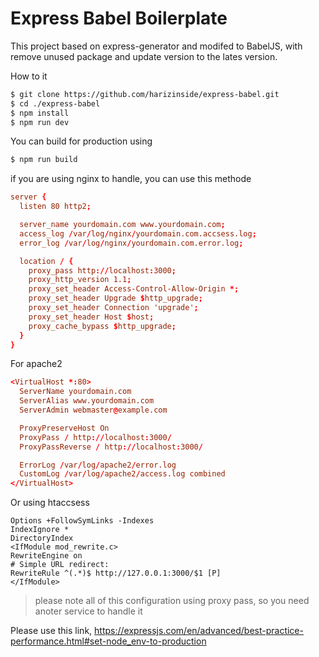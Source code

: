 # Express Babel Boilerplate

This project based on express-generator and modifed to BabelJS,
with remove unused package and update version to the lates version.

How to it

```bash
$ git clone https://github.com/harizinside/express-babel.git
$ cd ./express-babel
$ npm install
$ npm run dev
```

You can build for production using 

```bash 
$ npm run build
```

if you are using nginx to handle, you can use this methode

```conf
server {
  listen 80 http2;

  server_name yourdomain.com www.yourdomain.com;
  access_log /var/log/nginx/yourdomain.com.accsess.log;
  error_log /var/log/nginx/yourdomain.com.error.log;

  location / {
    proxy_pass http://localhost:3000;
    proxy_http_version 1.1;
    proxy_set_header Access-Control-Allow-Origin *;
    proxy_set_header Upgrade $http_upgrade;
    proxy_set_header Connection 'upgrade';
    proxy_set_header Host $host;
    proxy_cache_bypass $http_upgrade;
  }
}
```

For apache2

```conf
<VirtualHost *:80>
  ServerName yourdomain.com
  ServerAlias www.yourdomain.com
  ServerAdmin webmaster@example.com

  ProxyPreserveHost On
  ProxyPass / http://localhost:3000/
  ProxyPassReverse / http://localhost:3000/

  ErrorLog /var/log/apache2/error.log
  CustomLog /var/log/apache2/access.log combined
</VirtualHost>
```

Or using htaccsess

```htaccsess
Options +FollowSymLinks -Indexes
IndexIgnore *
DirectoryIndex
<IfModule mod_rewrite.c>
RewriteEngine on
# Simple URL redirect:
RewriteRule ^(.*)$ http://127.0.0.1:3000/$1 [P]
</IfModule>
```

> please note all of this configuration using proxy pass, so you need anoter service to handle it

Please use this link, https://expressjs.com/en/advanced/best-practice-performance.html#set-node_env-to-production
